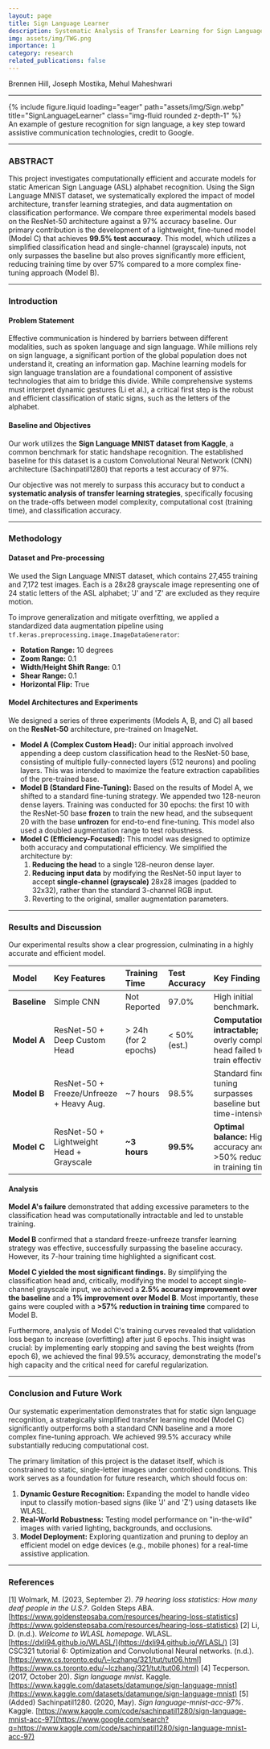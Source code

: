 ```yaml
---
layout: page
title: Sign Language Learner
description: Systematic Analysis of Transfer Learning for Sign Language Recognition
img: assets/img/TWG.png
importance: 1
category: research
related_publications: false
---
```


Brennen Hill, Joseph Mostika, Mehul Maheshwari

---

<div class="row">
    <div class="col-sm mt-3 mt-md-0">
        {% include figure.liquid loading="eager" path="assets/img/Sign.webp" title="SignLanguageLearner" class="img-fluid rounded z-depth-1" %}
    </div>
</div>
<div class="caption">
  An example of gesture recognition for sign language, a key step toward assistive communication technologies, credit to Google.
</div>

---

### ABSTRACT

This project investigates computationally efficient and accurate models for static American Sign Language (ASL) alphabet recognition. Using the Sign Language MNIST dataset, we systematically explored the impact of model architecture, transfer learning strategies, and data augmentation on classification performance. We compare three experimental models based on the ResNet-50 architecture against a 97% accuracy baseline. Our primary contribution is the development of a lightweight, fine-tuned model (Model C) that achieves **99.5% test accuracy**. This model, which utilizes a simplified classification head and single-channel (grayscale) inputs, not only surpasses the baseline but also proves significantly more efficient, reducing training time by over 57% compared to a more complex fine-tuning approach (Model B).

---

### Introduction

#### Problem Statement

Effective communication is hindered by barriers between different modalities, such as spoken language and sign language. While millions rely on sign language, a significant portion of the global population does not understand it, creating an information gap. Machine learning models for sign language translation are a foundational component of assistive technologies that aim to bridge this divide. While comprehensive systems must interpret dynamic gestures (Li et al.), a critical first step is the robust and efficient classification of static signs, such as the letters of the alphabet.

#### Baseline and Objectives

Our work utilizes the **Sign Language MNIST dataset from Kaggle**, a common benchmark for static handshape recognition. The established baseline for this dataset is a custom Convolutional Neural Network (CNN) architecture (Sachinpatil1280) that reports a test accuracy of 97%.

Our objective was not merely to surpass this accuracy but to conduct a **systematic analysis of transfer learning strategies**, specifically focusing on the trade-offs between model complexity, computational cost (training time), and classification accuracy.

---

### Methodology

#### Dataset and Pre-processing

We used the Sign Language MNIST dataset, which contains 27,455 training and 7,172 test images. Each is a 28x28 grayscale image representing one of 24 static letters of the ASL alphabet; 'J' and 'Z' are excluded as they require motion.

To improve generalization and mitigate overfitting, we applied a standardized data augmentation pipeline using `tf.keras.preprocessing.image.ImageDataGenerator`:

- **Rotation Range:** 10 degrees
- **Zoom Range:** 0.1
- **Width/Height Shift Range:** 0.1
- **Shear Range:** 0.1
- **Horizontal Flip:** True

#### Model Architectures and Experiments

We designed a series of three experiments (Models A, B, and C) all based on the **ResNet-50** architecture, pre-trained on ImageNet.

- **Model A (Complex Custom Head):** Our initial approach involved appending a deep custom classification head to the ResNet-50 base, consisting of multiple fully-connected layers (512 neurons) and pooling layers. This was intended to maximize the feature extraction capabilities of the pre-trained base.
- **Model B (Standard Fine-Tuning):** Based on the results of Model A, we shifted to a standard fine-tuning strategy. We appended two 128-neuron dense layers. Training was conducted for 30 epochs: the first 10 with the ResNet-50 base **frozen** to train the new head, and the subsequent 20 with the base **unfrozen** for end-to-end fine-tuning. This model also used a doubled augmentation range to test robustness.
- **Model C (Efficiency-Focused):** This model was designed to optimize both accuracy and computational efficiency. We simplified the architecture by:
  1.  **Reducing the head** to a single 128-neuron dense layer.
  2.  **Reducing input data** by modifying the ResNet-50 input layer to accept **single-channel (grayscale)** 28x28 images (padded to 32x32), rather than the standard 3-channel RGB input.
  3.  Reverting to the original, smaller augmentation parameters.

---

### Results and Discussion

Our experimental results show a clear progression, culminating in a highly accurate and efficient model.

| Model        | Key Features                             | Training Time         | Test Accuracy | Key Finding                                                                       |
| :----------- | :--------------------------------------- | :-------------------- | :------------ | :-------------------------------------------------------------------------------- |
| **Baseline** | Simple CNN                               | Not Reported          | 97.0%         | High initial benchmark.                                                           |
| **Model A**  | ResNet-50 + Deep Custom Head             | \> 24h (for 2 epochs) | \< 50% (est.) | **Computationally intractable;** overly complex head failed to train effectively. |
| **Model B**  | ResNet-50 + Freeze/Unfreeze + Heavy Aug. | \~7 hours             | 98.5%         | Standard fine-tuning surpasses baseline but is time-intensive.                    |
| **Model C**  | ResNet-50 + Lightweight Head + Grayscale | **\~3 hours**         | **99.5%**     | **Optimal balance:** Highest accuracy and \>50% reduction in training time.       |

#### Analysis

**Model A's failure** demonstrated that adding excessive parameters to the classification head was computationally intractable and led to unstable training.

**Model B** confirmed that a standard freeze-unfreeze transfer learning strategy was effective, successfully surpassing the baseline accuracy. However, its 7-hour training time highlighted a significant cost.

**Model C yielded the most significant findings.** By simplifying the classification head and, critically, modifying the model to accept single-channel grayscale input, we achieved a **2.5% accuracy improvement over the baseline** and a **1% improvement over Model B**. Most importantly, these gains were coupled with a **\>57% reduction in training time** compared to Model B.

Furthermore, analysis of Model C's training curves revealed that validation loss began to increase (overfitting) after just 6 epochs. This insight was crucial: by implementing early stopping and saving the best weights (from epoch 6), we achieved the final 99.5% accuracy, demonstrating the model's high capacity and the critical need for careful regularization.

---

### Conclusion and Future Work

Our systematic experimentation demonstrates that for static sign language recognition, a strategically simplified transfer learning model (Model C) significantly outperforms both a standard CNN baseline and a more complex fine-tuning approach. We achieved 99.5% accuracy while substantially reducing computational cost.

The primary limitation of this project is the dataset itself, which is constrained to static, single-letter images under controlled conditions. This work serves as a foundation for future research, which should focus on:

1.  **Dynamic Gesture Recognition:** Expanding the model to handle video input to classify motion-based signs (like 'J' and 'Z') using datasets like WLASL.
2.  **Real-World Robustness:** Testing model performance on "in-the-wild" images with varied lighting, backgrounds, and occlusions.
3.  **Model Deployment:** Exploring quantization and pruning to deploy an efficient model on edge devices (e.g., mobile phones) for a real-time assistive application.

---

### References

[1] Wolmark, M. (2023, September 2). _79 hearing loss statistics: How many deaf people in the U.S.?_. Golden Steps ABA. [https://www.goldenstepsaba.com/resources/hearing-loss-statistics](https://www.goldenstepsaba.com/resources/hearing-loss-statistics)
[2] Li, D. (n.d.). _Welcome to WLASL homepage_. WLASL. [https://dxli94.github.io/WLASL/](https://dxli94.github.io/WLASL/)
[3] CSC321 tutorial 6: Optimization and Convolutional Neural networks. (n.d.). [https://www.cs.toronto.edu/\~lczhang/321/tut/tut06.html](https://www.cs.toronto.edu/~lczhang/321/tut/tut06.html)
[4] Tecperson. (2017, October 20). _Sign language mnist_. Kaggle. [https://www.kaggle.com/datasets/datamunge/sign-language-mnist](https://www.kaggle.com/datasets/datamunge/sign-language-mnist)
[5] (Added) Sachinpatil1280. (2020, May). _Sign language-mnist-acc-97%_. Kaggle. [https://www.kaggle.com/code/sachinpatil1280/sign-language-mnist-acc-97](https://www.google.com/search?q=https://www.kaggle.com/code/sachinpatil1280/sign-language-mnist-acc-97)
